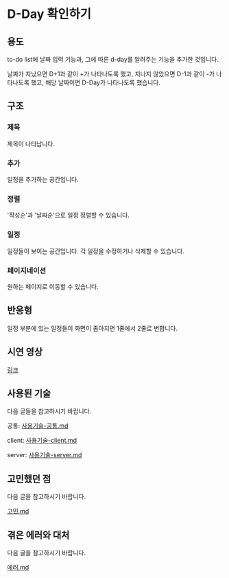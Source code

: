 # D-Day 확인하기

## 용도

to-do list에 날짜 입력 기능과, 그에 따른 d-day를 알려주는 기능을 추가한 것입니다.

날짜가 지났으면 D+1과 같이 +가 나타나도록 했고, 지나지 않았으면 D-1과 같이 -가 나타나도록 했고, 해당 날짜이면 D-Day가 나타나도록 했습니다.

## 구조

### 제목

제목이 나타납니다.

### 추가

일정을 추가하는 공간입니다.

### 정렬

'작성순'과 '날짜순'으로 일정 정렬할 수 있습니다.

### 일정

일정들이 보이는 공간입니다. 각 일정을 수정하거나 삭제할 수 있습니다.

### 페이지네이션

원하는 페이지로 이동할 수 있습니다.

## 반응형

일정 부분에 있는 일정들이 화면이 좁아지면 1줄에서 2줄로 변합니다.

## 시연 영상

[링크](https://youtu.be/mM6YJQZSQzw)

## 사용된 기술

다음 글들을 참고하시기 바랍니다.

공통: [사용기술-공통.md](사용기술-공통.md)

client: [사용기술-client.md](사용기술-client.md)

server: [사용기술-server.md](사용기술-server.md)

## 고민했던 점

다음 글을 참고하시기 바랍니다.

[고민.md](고민.md)

## 겪은 에러와 대처

다음 글을 참고하시기 바랍니다.

[에러.md](에러.md)
